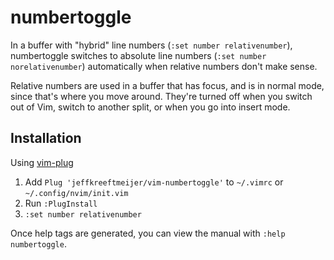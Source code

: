 # numbertoggle


In a buffer with "hybrid" line numbers (`:set number relativenumber`),
numbertoggle switches to absolute line numbers (`:set number norelativenumber`)
automatically when relative numbers don't make sense.

Relative numbers are used in a buffer that has focus, and is in normal
mode, since that's where you move around. They're turned off when you switch
out of Vim, switch to another split, or when you go into insert mode.

## Installation

Using [vim-plug](https://github.com/junegunn/vim-plug)

1. Add `Plug 'jeffkreeftmeijer/vim-numbertoggle'` to `~/.vimrc` or 
  `~/.config/nvim/init.vim`
2. Run `:PlugInstall`
3. `:set number relativenumber`

Once help tags are generated, you can view the manual with `:help numbertoggle`.
